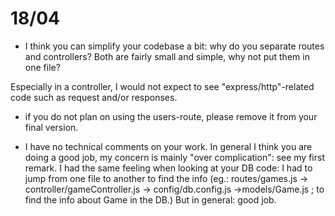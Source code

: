 18/04
======
- I think you can simplify your codebase a bit:
why do you separate routes and controllers? Both are fairly small and simple,
why not put them in one file?

Especially in a controller, I would not expect to see "express/http"-related
 code such as request and/or responses.

- if you do not plan on using the users-route, please remove it from your final
version.

- I have no technical comments on your work. In general I think you are doing a
good job, my concern is mainly "over complication": see my first remark. I had
the same feeling when looking at your DB code: I had to jump from one file to
another to find the info (eg.: routes/games.js -> controller/gameController.js ->
  config/db.config.js ->models/Game.js ; to find the info about Game in the DB.)
  But in general: good job.
